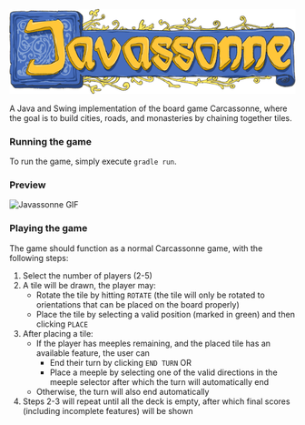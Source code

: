 ![Javassonne Logo](https://github.com/navidmx/Javassonne/blob/master/src/main/resources/logo.png?raw=true)

A Java and Swing implementation of the board game Carcassonne, where the goal is to build cities, roads, and monasteries by chaining together tiles.

### Running the game
To run the game, simply execute `gradle run`.

### Preview
![Javassonne GIF](https://github.com/navidmx/Javassonne/blob/preview.gif?raw=true)

### Playing the game
The game should function as a normal Carcassonne game, with the following steps:
1. Select the number of players (2-5)
2. A tile will be drawn, the player may:
    - Rotate the tile by hitting `ROTATE` (the tile will only be rotated to orientations
    that can be placed on the board properly)
    - Place the tile by selecting a valid position (marked in green) and then clicking
    `PLACE`
3. After placing a tile:
    - If the player has meeples remaining, and the placed tile has an available feature,
    the user
  can
      - End their turn by clicking `END TURN` OR
      - Place a meeple by selecting one of the valid directions in the meeple selector
      after which
  the turn will automatically end
    - Otherwise, the turn will also end automatically
4. Steps 2-3 will repeat until all the deck is empty, after which final scores
(including incomplete features) will be shown
